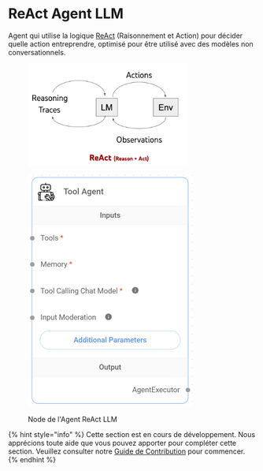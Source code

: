 # ReAct Agent LLM

Agent qui utilise la logique [ReAct](https://react-lm.github.io/) (Raisonnement et Action) pour décider quelle action entreprendre, optimisé pour être utilisé avec des modèles non conversationnels.

<figure><img src="../../../.gitbook/assets/image (174).png" alt="" width="325"><figcaption></figcaption></figure>

<figure><img src="../../../.gitbook/assets/image (7) (1) (1) (1) (1) (1) (1) (1) (1).png" alt="" width="335"><figcaption><p>Node de l'Agent ReAct LLM</p></figcaption></figure>

{% hint style="info" %}
Cette section est en cours de développement. Nous apprécions toute aide que vous pouvez apporter pour compléter cette section. Veuillez consulter notre [Guide de Contribution](broken-reference) pour commencer.
{% endhint %}